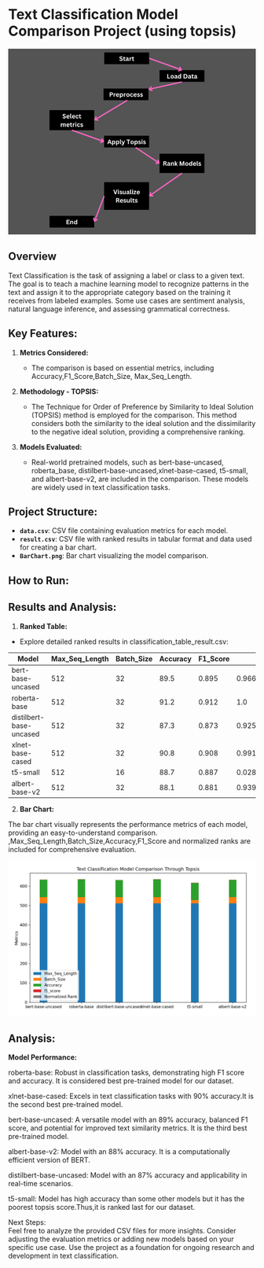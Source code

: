 # Text Classification Model Comparison Project (using topsis)


![Alt text](image-1.png)


## Overview

Text Classification is the task of assigning a label or class to a given text. The goal is to teach a machine learning model to recognize patterns in the text and assign it to the appropriate category based on the training it receives from labeled examples. Some use cases are sentiment analysis, natural language inference, and assessing grammatical correctness.

## Key Features:

1. **Metrics Considered:**

   - The comparison is based on essential metrics, including Accuracy,F1_Score,Batch_Size,  Max_Seq_Length. 

2. **Methodology - TOPSIS:**

   - The Technique for Order of Preference by Similarity to Ideal Solution (TOPSIS) method is employed for the comparison. This method considers both the similarity to the ideal solution and the dissimilarity to the negative ideal solution, providing a comprehensive ranking.

3. **Models Evaluated:**
   - Real-world pretrained models, such as bert-base-uncased, roberta_base, distilbert-base-uncased,xlnet-base-cased, t5-small, and albert-base-v2, are included in the comparison. These models are widely used in text classification tasks.

## Project Structure:

- **`data.csv`**: CSV file containing evaluation metrics for each model.
- **`result.csv`**: CSV file with ranked results in tabular format and data used for creating a bar chart.
- **`BarChart.png`**: Bar chart visualizing the model comparison.

## How to Run:

## Results and Analysis:

1. **Ranked Table:**

- Explore detailed ranked results in classification_table_result.csv:

| Model                  | Max_Seq_Length | Batch_Size | Accuracy | F1_Score | TOPSIS_Score         | Rank |
|------------------------|----------------|------------|----------|----------|----------------------|------|
| bert-base-uncased      | 512            | 32         | 89.5     | 0.895    | 0.9660787739202867   | 3.0  |
| roberta-base           | 512            | 32         | 91.2     | 0.912    | 1.0                  | 1.0  |
| distilbert-base-uncased| 512            | 32         | 87.3     | 0.873    | 0.9253818495358043   | 5.0  |
| xlnet-base-cased       | 512            | 32         | 90.8     | 0.908    | 0.9918187989552476   | 2.0  |
| t5-small               | 512            | 16         | 88.7     | 0.887    | 0.028095145841244878 | 6.0  |
| albert-base-v2         | 512            | 32         | 88.1     | 0.881    | 0.9397739224772974   | 4.0  |


2. **Bar Chart:**

The bar chart visually represents the performance metrics of each model, providing an easy-to-understand comparison. ,Max_Seq_Length,Batch_Size,Accuracy,F1_Score and normalized ranks are included for comprehensive evaluation.

![Alt text](image.png)

## Analysis:

**Model Performance:**

roberta-base: Robust in classification tasks, demonstrating high F1 score and accuracy. It is considered best pre-trained model for our dataset.<br>

xlnet-base-cased: Excels in text classification tasks with 90% accuracy.It is the second best pre-trained model.<br>

bert-base-uncased: A versatile model with an 89% accuracy, balanced F1 score, and potential for improved text similarity metrics. It is the third best pre-trained model.<br>

albert-base-v2: Model with an 88% accuracy. It is a computationally efficient version of BERT.<br>

distilbert-base-uncased: Model with an 87% accuracy and applicability in real-time scenarios.<br>

t5-small: Model has high accuracy than some other models but it has the poorest topsis score.Thus,it is ranked last for our dataset.<br>


Next Steps:<br>
Feel free to analyze the provided CSV files for more insights.
Consider adjusting the evaluation metrics or adding new models based on your specific use case.
Use the project as a foundation for ongoing research and development in text classification.
